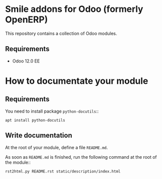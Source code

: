 Smile addons for Odoo (formerly OpenERP)
========================

This repository contains a collection of Odoo modules.

Requirements
------------------------

* Odoo 12.0 EE

# How to documentate your module

## Requirements

You need to install package `python-docutils`::

    apt install python-docutils

## Write documentation

At the root of your module, define a file `README.md`.

As soon as `README.md` is finished, run the following command
at the root of the module::

    rst2html.py README.rst static/description/index.html

